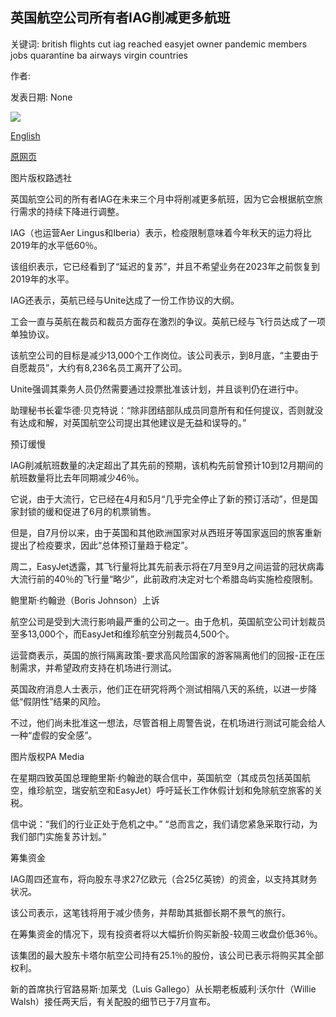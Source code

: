 ## 英国航空公司所有者IAG削减更多航班

关键词: british flights cut iag reached easyjet owner pandemic members jobs quarantine ba airways virgin countries

作者: 

发表日期: None

![](https://ichef.bbci.co.uk/news/1024/branded_news/938A/production/_114307773_ba_reuters.jpg)

[English](British%20Airways%20owner%20IAG%20to%20cut%20more%20flights.md)

[原网页](https://www.bbc.com/news/business-54093222)

图片版权路透社

英国航空公司的所有者IAG在未来三个月中将削减更多航班，因为它会根据航空旅行需求的持续下降进行调整。

IAG（也运营Aer Lingus和Iberia）表示，检疫限制意味着今年秋天的运力将比2019年的水平低60％。

该组织表示，它已经看到了“延迟的复苏”，并且不希望业务在2023年之前恢复到2019年的水平。

IAG还表示，英航已经与Unite达成了一份工作协议的大纲。

工会一直与英航在裁员和裁员方面存在激烈的争议。英航已经与飞行员达成了一项单独协议。

该航空公司的目标是减少13,000个工作岗位。该公司表示，到8月底，“主要由于自愿裁员”，大约有8,236名员工离开了公司。

Unite强调其乘务人员仍然需要通过投票批准该计划，并且谈判仍在进行中。

助理秘书长霍华德·贝克特说：“除非团结部队成员同意所有和任何提议，否则就没有达成和解，对英国航空公司提出其他建议是无益和误导的。”

预订缓慢

IAG削减航班数量的决定超出了其先前的预期，该机构先前曾预计10到12月期间的航班数量将比去年同期减少46％。

它说，由于大流行，它已经在4月和5月“几乎完全停止了新的预订活动”，但是国家封锁的缓和促进了6月的机票销售。

但是，自7月份以来，由于英国和其他欧洲国家对从西班牙等国家返回的旅客重新提出了检疫要求，因此“总体预订量趋于稳定”。

周二，EasyJet透露，其飞行量将比其先前表示将在7月至9月之间运营的冠状病毒大流行前的40％的飞行量“略少”，此前政府决定对七个希腊岛屿实施检疫限制。

鲍里斯·约翰逊（Boris Johnson）上诉

航空公司是受到大流行影响最严重的公司之一。由于危机，英国航空公司计划裁员至多13,000个，而EasyJet和维珍航空分别裁员4,500个。

运营商表示，英国的旅行隔离政策-要求高风险国家的游客隔离他们的回报-正在压制需求，并希望政府支持在机场进行测试。

英国政府消息人士表示，他们正在研究将两个测试相隔八天的系统，以进一步降低“假阴性”结果的风险。

不过，他们尚未批准这一想法，尽管首相上周警告说，在机场进行测试可能会给人一种“虚假的安全感”。

图片版权PA Media

在星期四致英国总理鲍里斯·约翰逊的联合信中，英国航空（其成员包括英国航空，维珍航空，瑞安航空和EasyJet）呼吁延长工作休假计划和免除航空旅客的关税。

信中说：“我们的行业正处于危机之中。” “总而言之，我们请您紧急采取行动，为我们部门实施复苏计划。”

筹集资金

IAG周四还宣布，将向股东寻求27亿欧元（合25亿英镑）的资金，以支持其财务状况。

该公司表示，这笔钱将用于减少债务，并帮助其抵御长期不景气的旅行。

在筹集资金的情况下，现有投资者将以大幅折价购买新股-较周三收盘价低36％。

该集团的最大股东卡塔尔航空公司持有25.1％的股份，该公司已表示将购买其全部权利。

新的首席执行官路易斯·加莱戈（Luis Gallego）从长期老板威利·沃尔什（Willie Walsh）接任两天后，有关配股的细节已于7月宣布。